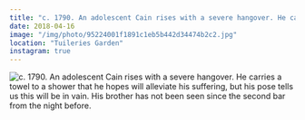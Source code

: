 ```yaml
---
title: "c. 1790. An adolescent Cain rises with a severe hangover. He carries a towel to a shower that he hopes will alleviate his suffering, but his pose tells us this will be in vain. His brother has not been seen since the second bar from the night before."
date: 2018-04-16
image: "/img/photo/95224001f1891c1eb5b442d34474b2c2.jpg"
location: "Tuileries Garden"
instagram: true
---
```


![c. 1790. An adolescent Cain rises with a severe hangover. He carries a towel to a shower that he hopes will alleviate his suffering, but his pose tells us this will be in vain. His brother has not been seen since the second bar from the night before.](/img/photo/95224001f1891c1eb5b442d34474b2c2.jpg)
